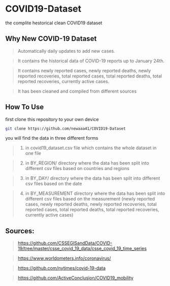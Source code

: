 # COVID19-Dataset
the complite hestorical clean COVID19 dataset

## Why New COVID-19 Dataset
> Automatically daily updates to add new cases.

> It contains the historical data of COVID-19 reports up to January 24th.

> It contains newly reported cases, newly reported deaths, newly reported recoveries, total reported cases, total reported deaths, total reported recoveries, currently active cases.

>It has been cleaned and compiled from different sources

## How To Use

first clone this repository to your own device

```bash
git clone https://github.com/newaaa41/COVID19-Dataset
```
you will find the data in three different forms

>1. in covid19_dataset.csv file which contains the whole dataset in one file
   
>2. in BY_REGION/ directory where the data has been split into different csv files based on countries and regions

>3. in BY_DAY/ directory where the data has been split into different csv files based on the date

>4. in BY_MEASUREMENT directory where the data has been split into different csv files based on the measurement (newly reported cases, newly reported deaths, newly reported recoveries, total reported cases, total reported deaths, total reported recoveries, currently active cases)

## Sources:
> https://github.com/CSSEGISandData/COVID-19/tree/master/csse_covid_19_data/csse_covid_19_time_series
 
> https://www.worldometers.info/coronavirus/


> https://github.com/nytimes/covid-19-data

> https://github.com/ActiveConclusion/COVID19_mobility